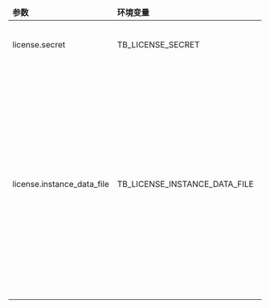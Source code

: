 <table>
    <thead>
      <tr>
          <td style="width: 25%"><b>参数</b></td><td style="width: 30%"><b>环境变量</b></td><td style="width: 15%"><b>默认值</b></td><td style="width: 30%"><b>描述</b></td>
      </tr>
    </thead>
    <tbody>
        <tr>
            <td>license.secret</td>
            <td>TB_LICENSE_SECRET</td>
            <td></td>
            <td>从 <a href="https://license.docs.codingas.com">ThingsBoard 许可门户</a> 获得的许可密钥</td>
        </tr>
        <tr>
            <td>license.instance_data_file</td>
            <td>TB_LICENSE_INSTANCE_DATA_FILE</td>
            <td>instance-license.data</td>
            <td>实例数据是自动生成的，用于标识特定的 GridLinks 实例。<br>
                实例数据会定期更新并存储到指定的文件中，该文件可以设置为绝对路径或相对路径。<br>
                如果您使用绝对路径，请确保 thingsboard 进程有权访问实例数据文件。</td>
        </tr>
    </tbody>
</table>